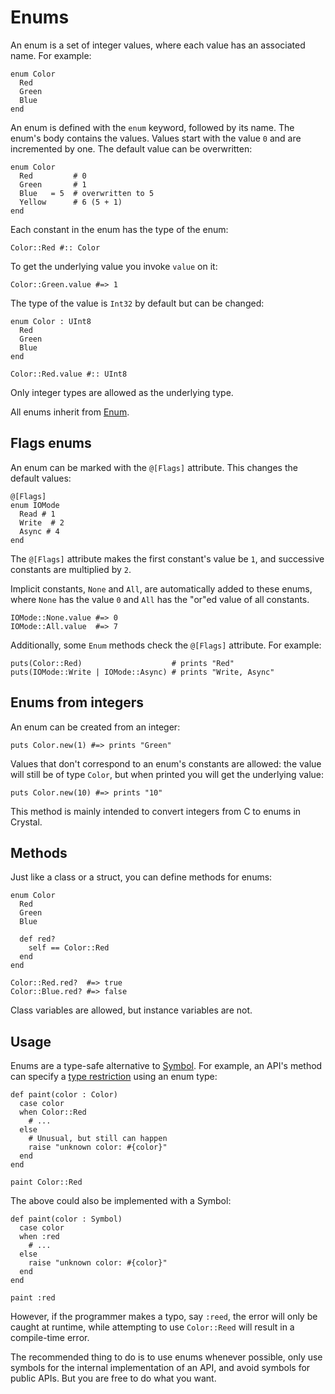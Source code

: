 # Enums

An enum is a set of integer values, where each value has an associated name. For example:

```crystal
enum Color
  Red
  Green
  Blue
end
```

An enum is defined with the `enum` keyword, followed by its name. The enum's body contains the values. Values start with the value `0` and are incremented by one. The default value can be overwritten:

```crystal
enum Color
  Red         # 0
  Green       # 1
  Blue   = 5  # overwritten to 5
  Yellow      # 6 (5 + 1)
end
```

Each constant in the enum has the type of the enum:

```crystal
Color::Red #:: Color
```

To get the underlying value you invoke `value` on it:

```crystal
Color::Green.value #=> 1
```

The type of the value is `Int32` by default but can be changed:

```crystal
enum Color : UInt8
  Red
  Green
  Blue
end

Color::Red.value #:: UInt8
```

Only integer types are allowed as the underlying type.

All enums inherit from [Enum](http://crystal-lang.org/api/Enum.html).

## Flags enums

An enum can be marked with the `@[Flags]` attribute. This changes the default values:

```crystal
@[Flags]
enum IOMode
  Read # 1
  Write  # 2
  Async # 4
end
```

The `@[Flags]` attribute makes the first constant's value be `1`, and successive constants are multiplied by `2`.

Implicit constants, `None` and `All`, are automatically added to these enums, where `None` has the value `0` and `All` has the "or"ed value of all constants.

```crystal
IOMode::None.value #=> 0
IOMode::All.value  #=> 7
```

Additionally, some `Enum` methods check the `@[Flags]` attribute. For example:

```crystal
puts(Color::Red)                    # prints "Red"
puts(IOMode::Write | IOMode::Async) # prints "Write, Async"
```

## Enums from integers

An enum can be created from an integer:

```crystal
puts Color.new(1) #=> prints "Green"
```

Values that don't correspond to an enum's constants are allowed: the value will still be of type `Color`, but when printed you will get the underlying value:

```crystal
puts Color.new(10) #=> prints "10"
```

This method is mainly intended to convert integers from C to enums in Crystal.

## Methods

Just like a class or a struct, you can define methods for enums:

```crystal
enum Color
  Red
  Green
  Blue

  def red?
    self == Color::Red
  end
end

Color::Red.red?  #=> true
Color::Blue.red? #=> false
```

Class variables are allowed, but instance variables are not.

## Usage

Enums are a type-safe alternative to [Symbol](http://crystal-lang.org/api/Symbol.html). For example, an API's method can specify a [type restriction](type_restrictions.html) using an enum type:

```crystal
def paint(color : Color)
  case color
  when Color::Red
    # ...
  else
    # Unusual, but still can happen
    raise "unknown color: #{color}"
  end
end

paint Color::Red
```

The above could also be implemented with a Symbol:

```crystal
def paint(color : Symbol)
  case color
  when :red
    # ...
  else
    raise "unknown color: #{color}"
  end
end

paint :red
```

However, if the programmer makes a typo, say `:reed`, the error will only be caught at runtime, while attempting to use `Color::Reed` will result in a compile-time error.

The recommended thing to do is to use enums whenever possible, only use symbols for the internal implementation of an API, and avoid symbols for public APIs. But you are free to do what you want.
